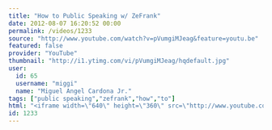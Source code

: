 ```yaml
---
title: "How to Public Speaking w/ ZeFrank"
date: 2012-08-07 16:20:52 00:00
permalink: /videos/1233
source: "http://www.youtube.com/watch?v=pVumgiMJeag&feature=youtu.be"
featured: false
provider: "YouTube"
thumbnail: "http://i1.ytimg.com/vi/pVumgiMJeag/hqdefault.jpg"
user:
  id: 65
  username: "miggi"
  name: "Miguel Angel Cardona Jr."
tags: ["public speaking","zefrank","how","to"]
html: "<iframe width=\"640\" height=\"360\" src=\"http://www.youtube.com/embed/pVumgiMJeag?wmode=transparent&fs=1&feature=oembed\" frameborder=\"0\" allowfullscreen></iframe>"
id: 1233
---
```


